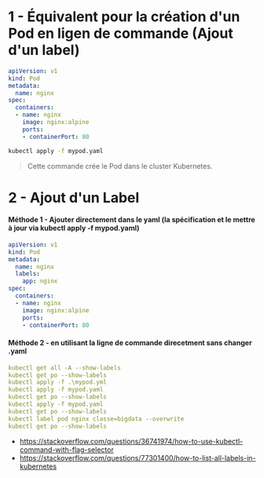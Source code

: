 # 1 - Équivalent pour la création d'un Pod en ligen de commande (Ajout d'un label)


```yaml
apiVersion: v1
kind: Pod
metadata:
  name: nginx
spec:
  containers:
  - name: nginx
    image: nginx:alpine
    ports:
    - containerPort: 80
```


```bash
kubectl apply -f mypod.yaml
```

> Cette commande crée le Pod dans le cluster Kubernetes.


# 2 - Ajout d'un Label

#### Méthode 1 - Ajouter directement dans le yaml (la spécification et le mettre à jour via kubectl apply -f mypod.yaml)

```yaml
apiVersion: v1
kind: Pod
metadata:
  name: nginx
  labels:
    app: nginx
spec:
  containers:
  - name: nginx
    image: nginx:alpine
    ports:
    - containerPort: 80
```

#### Méthode 2 - en utilisant la ligne de commande direcetment sans changer .yaml

```yaml
kubectl get all -A --show-labels
kubectl get po --show-labels
kubectl apply -f .\mypod.yml
kubectl apply -f mypod.yaml
kubectl get po --show-labels
kubectl apply -f mypod.yaml
kubectl get po --show-labels
kubectl label pod nginx classe=bigdata --overwrite
kubectl get po --show-labels
```


- https://stackoverflow.com/questions/36741974/how-to-use-kubectl-command-with-flag-selector
- https://stackoverflow.com/questions/77301400/how-to-list-all-labels-in-kubernetes
